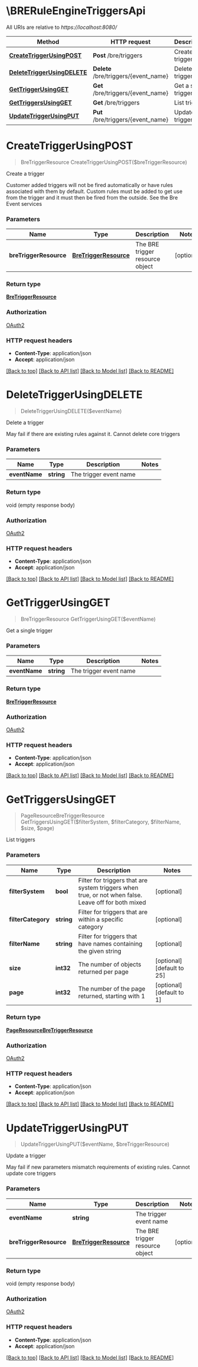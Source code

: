 # \BRERuleEngineTriggersApi

All URIs are relative to *https://localhost:8080/*

Method | HTTP request | Description
------------- | ------------- | -------------
[**CreateTriggerUsingPOST**](BRERuleEngineTriggersApi.md#CreateTriggerUsingPOST) | **Post** /bre/triggers | Create a trigger
[**DeleteTriggerUsingDELETE**](BRERuleEngineTriggersApi.md#DeleteTriggerUsingDELETE) | **Delete** /bre/triggers/{event_name} | Delete a trigger
[**GetTriggerUsingGET**](BRERuleEngineTriggersApi.md#GetTriggerUsingGET) | **Get** /bre/triggers/{event_name} | Get a single trigger
[**GetTriggersUsingGET**](BRERuleEngineTriggersApi.md#GetTriggersUsingGET) | **Get** /bre/triggers | List triggers
[**UpdateTriggerUsingPUT**](BRERuleEngineTriggersApi.md#UpdateTriggerUsingPUT) | **Put** /bre/triggers/{event_name} | Update a trigger


# **CreateTriggerUsingPOST**
> BreTriggerResource CreateTriggerUsingPOST($breTriggerResource)

Create a trigger

Customer added triggers will not be fired automatically or have rules associated with them by default. Custom rules must be added to get use from the trigger and it must then be fired from the outside. See the Bre Event services


### Parameters

Name | Type | Description  | Notes
------------- | ------------- | ------------- | -------------
 **breTriggerResource** | [**BreTriggerResource**](BreTriggerResource.md)| The BRE trigger resource object | [optional] 

### Return type

[**BreTriggerResource**](BreTriggerResource.md)

### Authorization

[OAuth2](../README.md#OAuth2)

### HTTP request headers

 - **Content-Type**: application/json
 - **Accept**: application/json

[[Back to top]](#) [[Back to API list]](../README.md#documentation-for-api-endpoints) [[Back to Model list]](../README.md#documentation-for-models) [[Back to README]](../README.md)

# **DeleteTriggerUsingDELETE**
> DeleteTriggerUsingDELETE($eventName)

Delete a trigger

May fail if there are existing rules against it. Cannot delete core triggers


### Parameters

Name | Type | Description  | Notes
------------- | ------------- | ------------- | -------------
 **eventName** | **string**| The trigger event name | 

### Return type

void (empty response body)

### Authorization

[OAuth2](../README.md#OAuth2)

### HTTP request headers

 - **Content-Type**: application/json
 - **Accept**: application/json

[[Back to top]](#) [[Back to API list]](../README.md#documentation-for-api-endpoints) [[Back to Model list]](../README.md#documentation-for-models) [[Back to README]](../README.md)

# **GetTriggerUsingGET**
> BreTriggerResource GetTriggerUsingGET($eventName)

Get a single trigger


### Parameters

Name | Type | Description  | Notes
------------- | ------------- | ------------- | -------------
 **eventName** | **string**| The trigger event name | 

### Return type

[**BreTriggerResource**](BreTriggerResource.md)

### Authorization

[OAuth2](../README.md#OAuth2)

### HTTP request headers

 - **Content-Type**: application/json
 - **Accept**: application/json

[[Back to top]](#) [[Back to API list]](../README.md#documentation-for-api-endpoints) [[Back to Model list]](../README.md#documentation-for-models) [[Back to README]](../README.md)

# **GetTriggersUsingGET**
> PageResourceBreTriggerResource GetTriggersUsingGET($filterSystem, $filterCategory, $filterName, $size, $page)

List triggers


### Parameters

Name | Type | Description  | Notes
------------- | ------------- | ------------- | -------------
 **filterSystem** | **bool**| Filter for triggers that are system triggers when true, or not when false. Leave off for both mixed | [optional] 
 **filterCategory** | **string**| Filter for triggers that are within a specific category | [optional] 
 **filterName** | **string**| Filter for triggers that have names containing the given string | [optional] 
 **size** | **int32**| The number of objects returned per page | [optional] [default to 25]
 **page** | **int32**| The number of the page returned, starting with 1 | [optional] [default to 1]

### Return type

[**PageResourceBreTriggerResource**](PageResource«BreTriggerResource».md)

### Authorization

[OAuth2](../README.md#OAuth2)

### HTTP request headers

 - **Content-Type**: application/json
 - **Accept**: application/json

[[Back to top]](#) [[Back to API list]](../README.md#documentation-for-api-endpoints) [[Back to Model list]](../README.md#documentation-for-models) [[Back to README]](../README.md)

# **UpdateTriggerUsingPUT**
> UpdateTriggerUsingPUT($eventName, $breTriggerResource)

Update a trigger

May fail if new parameters mismatch requirements of existing rules. Cannot update core triggers


### Parameters

Name | Type | Description  | Notes
------------- | ------------- | ------------- | -------------
 **eventName** | **string**| The trigger event name | 
 **breTriggerResource** | [**BreTriggerResource**](BreTriggerResource.md)| The BRE trigger resource object | [optional] 

### Return type

void (empty response body)

### Authorization

[OAuth2](../README.md#OAuth2)

### HTTP request headers

 - **Content-Type**: application/json
 - **Accept**: application/json

[[Back to top]](#) [[Back to API list]](../README.md#documentation-for-api-endpoints) [[Back to Model list]](../README.md#documentation-for-models) [[Back to README]](../README.md)

